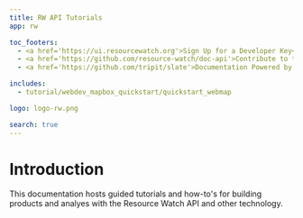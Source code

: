 ```yaml
---
title: RW API Tutorials
app: rw

toc_footers:
  - <a href='https://ui.resourcewatch.org'>Sign Up for a Developer Key</a>
  - <a href='https://github.com/resource-watch/doc-api'>Contribute to these docs</a>
  - <a href='https://github.com/tripit/slate'>Documentation Powered by Slate</a>

includes:
  - tutorial/webdev_mapbox_quickstart/quickstart_webmap

logo: logo-rw.png

search: true
---
```


# Introduction

This documentation hosts guided tutorials and how-to's for building products and analyes with the Resource Watch API and other technology.

